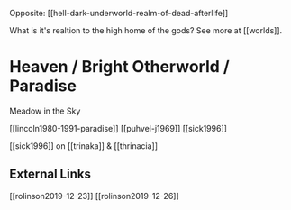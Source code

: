 Opposite: [[hell-dark-underworld-realm-of-dead-afterlife]]

What is it's realtion to the high home of the gods? See more at [[worlds]].
# Heaven / Bright Otherworld / Paradise

Meadow in the Sky

[[lincoln1980-1991-paradise]]
[[puhvel-j1969]]
[[sick1996]]


[[sick1996]] on [[trinaka]] & [[thrinacia]]

## External Links
[[rolinson2019-12-23]]
[[rolinson2019-12-26]]
